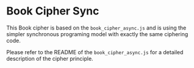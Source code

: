 # Book Cipher Sync

This Book cipher is based on the `book_cipher_async.js` and is using the simpler synchronous 
programing model with exactly the same ciphering code.

Please refer to the README of the `book_cipher_async.js` for a detailed description of the cipher 
principle.
